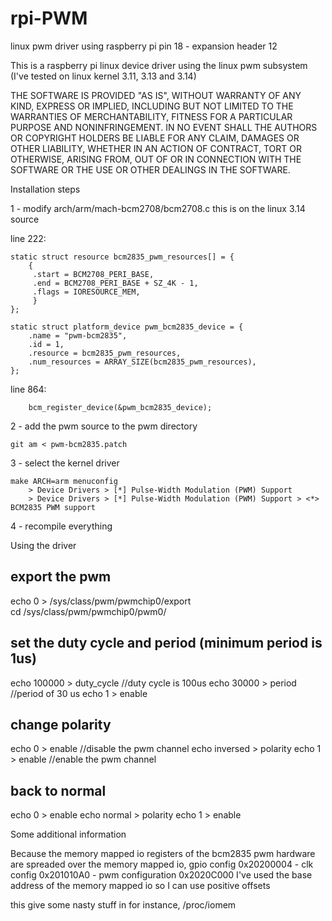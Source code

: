 rpi-PWM
=======

linux pwm driver using raspberry pi pin 18 - expansion header 12

This is a raspberry pi linux device driver using the linux pwm subsystem
(I've tested on linux kernel 3.11, 3.13 and 3.14)

THE SOFTWARE IS PROVIDED "AS IS", WITHOUT WARRANTY OF ANY KIND, 
EXPRESS OR IMPLIED, INCLUDING BUT NOT LIMITED TO THE WARRANTIES 
OF MERCHANTABILITY, FITNESS FOR A PARTICULAR PURPOSE AND NONINFRINGEMENT.
IN NO EVENT SHALL THE AUTHORS OR COPYRIGHT HOLDERS BE LIABLE FOR ANY CLAIM,
DAMAGES OR OTHER LIABILITY, WHETHER IN AN ACTION OF CONTRACT, TORT OR 
OTHERWISE, ARISING FROM, OUT OF OR IN CONNECTION WITH THE SOFTWARE OR 
THE USE OR OTHER DEALINGS IN THE SOFTWARE.

Installation steps

1 - modify arch/arm/mach-bcm2708/bcm2708.c
this is on the linux 3.14 source

line 222:

	static struct resource bcm2835_pwm_resources[] = {
		{
		 .start = BCM2708_PERI_BASE,
		 .end = BCM2708_PERI_BASE + SZ_4K - 1,
		 .flags = IORESOURCE_MEM,
		 }
	};

	static struct platform_device pwm_bcm2835_device = {
		.name = "pwm-bcm2835",
		.id = 1,
		.resource = bcm2835_pwm_resources,
		.num_resources = ARRAY_SIZE(bcm2835_pwm_resources),
	};

line 864:

        bcm_register_device(&pwm_bcm2835_device);


2 - add the pwm source to the pwm directory
	
	git am < pwm-bcm2835.patch

3 - select the kernel driver
	
	make ARCH=arm menuconfig
		> Device Drivers > [*] Pulse-Width Modulation (PWM) Support
		> Device Drivers > [*] Pulse-Width Modulation (PWM) Support > <*> BCM2835 PWM support 

4 - recompile everything

Using the driver

## export the pwm
 echo 0 > /sys/class/pwm/pwmchip0/export			
 cd /sys/class/pwm/pwmchip0/pwm0/

## set the duty cycle and period (minimum period is 1us)

 echo 100000 > duty_cycle			//duty cycle is 100us
 echo 30000  > period				//period of 30 us
 echo 1 > enable

## change polarity

 echo 0 > enable					//disable the pwm channel
 echo inversed > polarity
 echo 1 > enable					//enable the pwm channel

## back to normal

 echo 0 > enable
 echo normal > polarity
 echo 1 > enable

Some additional information

Because the memory mapped io registers of the bcm2835 pwm hardware are spreaded 
over the memory mapped io, 
gpio config 0x20200004 - clk config 0x201010A0 - pwm configuration 0x2020C000
I've used the base address of the memory mapped io 
so I can use positive offsets

this give some nasty stuff in for instance, /proc/iomem
